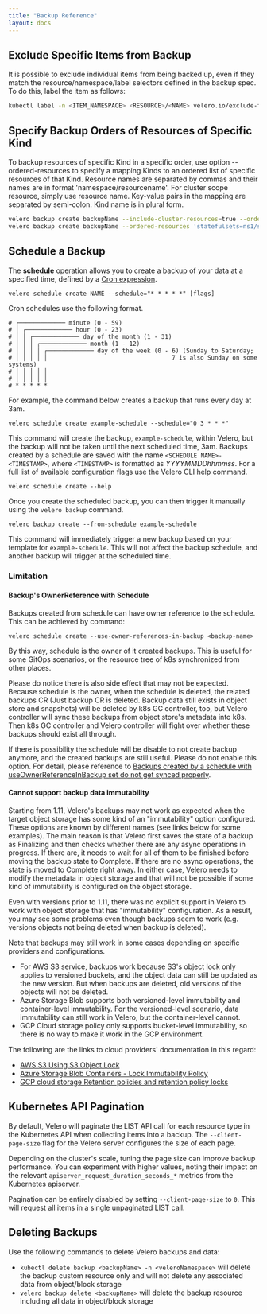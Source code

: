```yaml
---
title: "Backup Reference"
layout: docs
---
```


## Exclude Specific Items from Backup

It is possible to exclude individual items from being backed up, even if they match the resource/namespace/label selectors defined in the backup spec. To do this, label the item as follows:

```bash
kubectl label -n <ITEM_NAMESPACE> <RESOURCE>/<NAME> velero.io/exclude-from-backup=true
```

## Specify Backup Orders of Resources of Specific Kind

To backup resources of specific Kind in a specific order, use option --ordered-resources to specify a mapping Kinds to an ordered list of specific resources of that Kind.  Resource names are separated by commas and their names are in format 'namespace/resourcename'. For cluster scope resource, simply use resource name. Key-value pairs in the mapping are separated by semi-colon.  Kind name is in plural form.

```bash
velero backup create backupName --include-cluster-resources=true --ordered-resources 'pods=ns1/pod1,ns1/pod2;persistentvolumes=pv4,pv8' --include-namespaces=ns1
velero backup create backupName --ordered-resources 'statefulsets=ns1/sts1,ns1/sts0' --include-namespaces=ns1
```
## Schedule a Backup

The **schedule** operation allows you to create a backup of your data at a specified time, defined by a [Cron expression](https://en.wikipedia.org/wiki/Cron).

```
velero schedule create NAME --schedule="* * * * *" [flags]
```

Cron schedules use the following format.

```
# ┌───────────── minute (0 - 59)
# │ ┌───────────── hour (0 - 23)
# │ │ ┌───────────── day of the month (1 - 31)
# │ │ │ ┌───────────── month (1 - 12)
# │ │ │ │ ┌───────────── day of the week (0 - 6) (Sunday to Saturday;
# │ │ │ │ │                                   7 is also Sunday on some systems)
# │ │ │ │ │
# │ │ │ │ │
# * * * * *
```

For example, the command below creates a backup that runs every day at 3am.

```
velero schedule create example-schedule --schedule="0 3 * * *"
```

This command will create the backup, `example-schedule`, within Velero, but the backup will not be taken until the next scheduled time, 3am. Backups created by a schedule are saved with the name `<SCHEDULE NAME>-<TIMESTAMP>`, where `<TIMESTAMP>` is formatted as *YYYYMMDDhhmmss*. For a full list of available configuration flags use the Velero CLI help command.

```
velero schedule create --help
```

Once you create the scheduled backup, you can then trigger it manually using the `velero backup` command.

```
velero backup create --from-schedule example-schedule
```

This command will immediately trigger a new backup based on your template for `example-schedule`. This will not affect the backup schedule, and another backup will trigger at the scheduled time.


### Limitation

#### Backup's OwnerReference with Schedule
Backups created from schedule can have owner reference to the schedule. This can be achieved by command:

```
velero schedule create --use-owner-references-in-backup <backup-name>
```
By this way, schedule is the owner of it created backups. This is useful for some GitOps scenarios, or the resource tree of k8s synchronized from other places.

Please do notice there is also side effect that may not be expected. Because schedule is the owner, when the schedule is deleted, the related backups CR (Just backup CR is deleted. Backup data still exists in object store and snapshots) will be deleted by k8s GC controller, too, but Velero controller will sync these backups from object store's metadata into k8s. Then k8s GC controller and Velero controller will fight over whether these backups should exist all through.

If there is possibility the schedule will be disable to not create backup anymore, and the created backups are still useful. Please do not enable this option. For detail, please reference to [Backups created by a schedule with useOwnerReferenceInBackup set do not get synced properly](https://github.com/vmware-tanzu/velero/issues/4093).

#### Cannot support backup data immutability
Starting from 1.11, Velero's backups may not work as expected when the target object storage has some kind of an "immutability" option configured. These options are known by different names (see links below for some examples). The main reason is that Velero first saves the state of a backup as Finalizing and then checks whether there are any async operations in progress. If there are, it needs to wait for all of them to be finished before moving the backup state to Complete. If there are no async operations, the state is moved to Complete right away. In either case, Velero needs to modify the metadata in object storage and that will not be possible if some kind of immutability is configured on the object storage.

Even with versions prior to 1.11, there was no explicit support in Velero to work with object storage that has "immutability" configuration. As a result, you may see some problems even though backups seem to work (e.g. versions objects not being deleted when backup is deleted).

Note that backups may still work in some cases depending on specific providers and configurations.

* For AWS S3 service, backups work because S3's object lock only applies to versioned buckets, and the object data can still be updated as the new version. But when backups are deleted, old versions of the objects will not be deleted.
* Azure Storage Blob supports both versioned-level immutability and container-level immutability. For the versioned-level scenario, data immutability can still work in Velero, but the container-level cannot.
* GCP Cloud storage policy only supports bucket-level immutability, so there is no way to make it work in the GCP environment.

The following are the links to cloud providers' documentation in this regard:

* [AWS S3 Using S3 Object Lock](https://docs.aws.amazon.com/AmazonS3/latest/userguide/object-lock.html)
* [Azure Storage Blob Containers - Lock Immutability Policy](https://learn.microsoft.com/en-us/azure/storage/blobs/immutable-policy-configure-version-scope?tabs=azure-portal)
* [GCP cloud storage Retention policies and retention policy locks](https://cloud.google.com/storage/docs/bucket-lock)
 
## Kubernetes API Pagination

By default, Velero will paginate the LIST API call for each resource type in the Kubernetes API when collecting items into a backup. The `--client-page-size` flag for the Velero server configures the size of each page.

Depending on the cluster's scale, tuning the page size can improve backup performance. You can experiment with higher values, noting their impact on the relevant `apiserver_request_duration_seconds_*` metrics from the Kubernetes apiserver.

Pagination can be entirely disabled by setting `--client-page-size` to `0`. This will request all items in a single unpaginated LIST call.

## Deleting Backups

Use the following commands to delete Velero backups and data:

* `kubectl delete backup <backupName> -n <veleroNamespace>` will delete the backup custom resource only and will not delete any associated data from object/block storage
* `velero backup delete <backupName>` will delete the backup resource including all data in object/block storage
